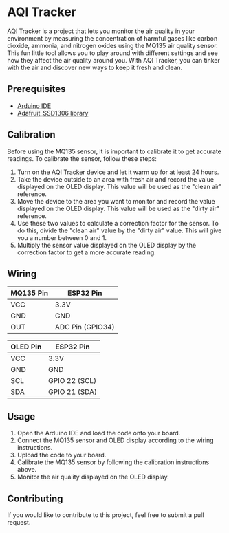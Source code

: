 # AQI Tracker

AQI Tracker is a project that lets you monitor the air quality in your environment by measuring the concentration of harmful gases like carbon dioxide, ammonia, and nitrogen oxides using the MQ135 air quality sensor. This fun little tool allows you to play around with different settings and see how they affect the air quality around you. With AQI Tracker, you can tinker with the air and discover new ways to keep it fresh and clean.


## Prerequisites

- [Arduino IDE](https://www.arduino.cc/en/software)
- [Adafruit_SSD1306 library](https://github.com/adafruit/Adafruit_SSD1306)

## Calibration

Before using the MQ135 sensor, it is important to calibrate it to get accurate readings. To calibrate the sensor, follow these steps:

1. Turn on the AQI Tracker device and let it warm up for at least 24 hours.
2. Take the device outside to an area with fresh air and record the value displayed on the OLED display. This value will be used as the "clean air" reference.
3. Move the device to the area you want to monitor and record the value displayed on the OLED display. This value will be used as the "dirty air" reference.
4. Use these two values to calculate a correction factor for the sensor. To do this, divide the "clean air" value by the "dirty air" value. This will give you a number between 0 and 1.
5. Multiply the sensor value displayed on the OLED display by the correction factor to get a more accurate reading.

## Wiring

| MQ135 Pin | ESP32 Pin |
|-----------|-----------|
| VCC       | 3.3V      |
| GND       | GND       |
| OUT       | ADC Pin (GPIO34) |

| OLED Pin | ESP32 Pin |
|---------|----------------------------------|
| VCC     | 3.3V                             |
| GND     | GND                              |
| SCL     | GPIO 22 (SCL)                    |
| SDA     | GPIO 21 (SDA)                    |

## Usage

1. Open the Arduino IDE and load the code onto your board.
2. Connect the MQ135 sensor and OLED display according to the wiring instructions.
3. Upload the code to your board.
4. Calibrate the MQ135 sensor by following the calibration instructions above.
5. Monitor the air quality displayed on the OLED display.

## Contributing

If you would like to contribute to this project, feel free to submit a pull request.
